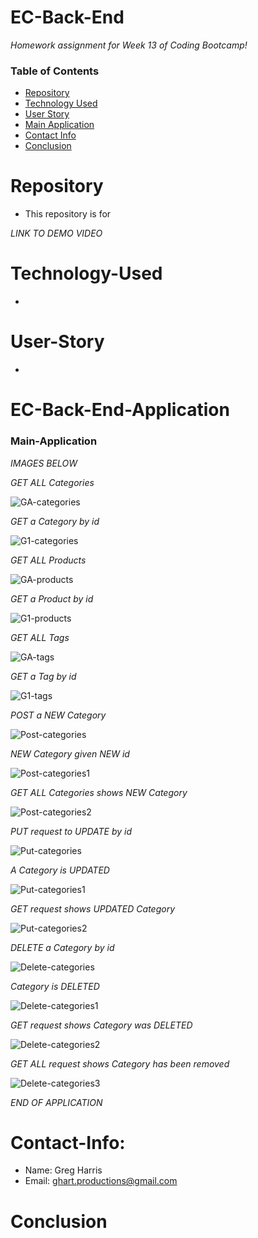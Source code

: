 # EC-Back-End

*Homework assignment for Week 13 of Coding Bootcamp!*

### Table of Contents 

* [Repository](#Repository) 
* [Technology Used](#Technology-Used) 
* [User Story](#User-Story)
* [Main Application](#Main-Application)
* [Contact Info](#Contact-Info)
* [Conclusion](#Conclusion)

# Repository

- This repository is for 

*LINK TO DEMO VIDEO*


# Technology-Used

- 

# User-Story

- 

# EC-Back-End-Application

### Main-Application

*IMAGES BELOW*

*GET ALL Categories*

![GA-categories](https://user-images.githubusercontent.com/73864182/112742495-d8559400-8f43-11eb-949f-28b1d078163b.png)

*GET a Category by id*

![G1-categories](https://user-images.githubusercontent.com/73864182/112742492-d7bcfd80-8f43-11eb-9c3f-8af685ee8036.png)

*GET ALL Products*

![GA-products](https://user-images.githubusercontent.com/73864182/112742496-d8559400-8f43-11eb-95fc-5e5e58d37a7f.png)

*GET a Product by id*

![G1-products](https://user-images.githubusercontent.com/73864182/112742493-d7bcfd80-8f43-11eb-8b81-5ee6cde7c0aa.png)

*GET ALL Tags*

![GA-tags](https://user-images.githubusercontent.com/73864182/112742785-62066100-8f46-11eb-810a-e1e26cdca4dd.png)

*GET a Tag by id*

![G1-tags](https://user-images.githubusercontent.com/73864182/112742494-d7bcfd80-8f43-11eb-905a-b643bd199ee9.png)

*POST a NEW Category*

![Post-categories](https://user-images.githubusercontent.com/73864182/112742481-d55aa380-8f43-11eb-9af4-47d7c27d3d1b.png)

*NEW Category given NEW id*

![Post-categories1](https://user-images.githubusercontent.com/73864182/112742482-d5f33a00-8f43-11eb-80e1-dd4a994d5cb8.png)

*GET ALL Categories shows NEW Category*

![Post-categories2](https://user-images.githubusercontent.com/73864182/112742821-b3165500-8f46-11eb-8191-080f6b1e97bf.png)

*PUT request to UPDATE by id*

![Put-categories](https://user-images.githubusercontent.com/73864182/112742484-d5f33a00-8f43-11eb-8991-54c76c70d59a.png)

*A Category is UPDATED*

![Put-categories1](https://user-images.githubusercontent.com/73864182/112742486-d68bd080-8f43-11eb-9c64-436821af52c9.png)

*GET request shows UPDATED Category*

![Put-categories2](https://user-images.githubusercontent.com/73864182/112742487-d68bd080-8f43-11eb-9f3c-29806b277549.png)

*DELETE a Category by id*

![Delete-categories](https://user-images.githubusercontent.com/73864182/112742488-d68bd080-8f43-11eb-89b5-4c2299785d59.png)

*Category is DELETED*

![Delete-categories1](https://user-images.githubusercontent.com/73864182/112742489-d7246700-8f43-11eb-9b23-2488251106c7.png)

*GET request shows Category was DELETED*

![Delete-categories2](https://user-images.githubusercontent.com/73864182/112742490-d7246700-8f43-11eb-91ce-1609e6f72402.png)

*GET ALL request shows Category has been removed*

![Delete-categories3](https://user-images.githubusercontent.com/73864182/112742491-d7246700-8f43-11eb-866a-b563fc1880eb.png)

*END OF APPLICATION*

# Contact-Info:

- Name: Greg Harris
- Email: ghart.productions@gmail.com

# Conclusion
